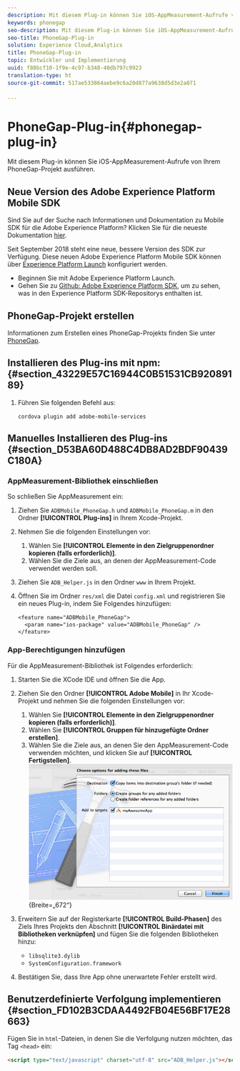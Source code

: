 ```yaml
---
description: Mit diesem Plug-in können Sie iOS-AppMeasurement-Aufrufe von Ihrem PhoneGap-Projekt ausführen.
keywords: phonegap
seo-description: Mit diesem Plug-in können Sie iOS-AppMeasurement-Aufrufe von Ihrem PhoneGap-Projekt ausführen.
seo-title: PhoneGap-Plug-in
solution: Experience Cloud,Analytics
title: PhoneGap-Plug-in
topic: Entwickler und Implementierung
uuid: f88bcf10-1f9e-4c97-b348-40db797c9923
translation-type: ht
source-git-commit: 517ae533864aebe9c6a20d877a9638d5d3e2a071

---
```



# PhoneGap-Plug-in{#phonegap-plug-in}

Mit diesem Plug-in können Sie iOS-AppMeasurement-Aufrufe von Ihrem PhoneGap-Projekt ausführen.

## Neue Version des Adobe Experience Platform Mobile SDK

Sind Sie auf der Suche nach Informationen und Dokumentation zu Mobile SDK für die Adobe Experience Platform? Klicken Sie für die neueste Dokumentation [hier](https://aep-sdks.gitbook.io/docs/).

Seit September 2018 steht eine neue, bessere Version des SDK zur Verfügung. Diese neuen Adobe Experience Platform Mobile SDK können über [Experience Platform Launch](https://www.adobe.com/de/experience-platform/launch.html) konfiguriert werden.

* Beginnen Sie mit Adobe Experience Platform Launch.
* Gehen Sie zu [Github: Adobe Experience Platform SDK](https://github.com/Adobe-Marketing-Cloud/acp-sdks), um zu sehen, was in den Experience Platform SDK-Repositorys enthalten ist.


## PhoneGap-Projekt erstellen

Informationen zum Erstellen eines PhoneGap-Projekts finden Sie unter [PhoneGap](https://helpx.adobe.com/de/experience-manager/6-4/mobile/using/phonegap.html).

## Installieren des Plug-ins mit npm: {#section_43229E57C16944C0B51531CB92089189}

1. Führen Sie folgenden Befehl aus:

   ```
   cordova plugin add adobe-mobile-services
   ```

## Manuelles Installieren des Plug-ins {#section_D53BA60D488C4DB8AD2BDF90439C180A}

### AppMeasurement-Bibliothek einschließen

So schließen Sie AppMeasurement ein:

1. Ziehen Sie `ADBMobile_PhoneGap.h` und `ADBMobile_PhoneGap.m` in den Ordner **[!UICONTROL Plug-ins]** in Ihrem Xcode-Projekt.
1. Nehmen Sie die folgenden Einstellungen vor:

   1. Wählen Sie **[!UICONTROL Elemente in den Zielgruppenordner kopieren (falls erforderlich)]**.
   1. Wählen Sie die Ziele aus, an denen der AppMeasurement-Code verwendet werden soll.

1. Ziehen Sie `ADB_Helper.js` in den Ordner `www` in Ihrem Projekt.
1. Öffnen Sie im Ordner `res/xml` die Datei `config.xml` und registrieren Sie ein neues Plug-in, indem Sie Folgendes hinzufügen:

   ```
   <feature name="ADBMobile_PhoneGap"> 
     <param name="ios-package" value="ADBMobile_PhoneGap" /> 
   </feature>
   ```

### App-Berechtigungen hinzufügen

Für die AppMeasurement-Bibliothek ist Folgendes erforderlich:

1. Starten Sie die XCode IDE und öffnen Sie die App.
1. Ziehen Sie den Ordner **[!UICONTROL Adobe Mobile]** in Ihr Xcode-Projekt und nehmen Sie die folgenden Einstellungen vor:

   1. Wählen Sie **[!UICONTROL Elemente in den Zielgruppenordner kopieren (falls erforderlich)]**.
   1. Wählen Sie **[!UICONTROL Gruppen für hinzugefügte Ordner erstellen]**.
   1. Wählen Sie die Ziele aus, an denen Sie den AppMeasurement-Code verwenden möchten, und klicken Sie auf **[!UICONTROL Fertigstellen]**.
   ![](assets/xcode-settings.png){Breite=„672“}

1. Erweitern Sie auf der Registerkarte **[!UICONTROL Build-Phasen]** des Ziels Ihres Projekts den Abschnitt **[!UICONTROL Binärdatei mit Bibliotheken verknüpfen]** und fügen Sie die folgenden Bibliotheken hinzu:

   * `libsqlite3.dylib`
   * `SystemConfiguration.framework`

1. Bestätigen Sie, dass Ihre App ohne unerwartete Fehler erstellt wird.

## Benutzerdefinierte Verfolgung implementieren {#section_FD102B3CDAA4492FB04E56BF17E28663}

Fügen Sie in `html`-Dateien, in denen Sie die Verfolgung nutzen möchten, das Tag `<head>` ein:

```html
<script type="text/javascript" charset="utf-8" src="ADB_Helper.js"></script>
```

